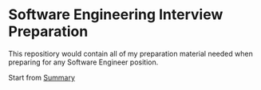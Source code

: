 # Software Engineering Interview Preparation

This repositiory would contain all of my preparation material needed when preparing for any Software Engineer position.

Start from [Summary](SUMMARY.md)
